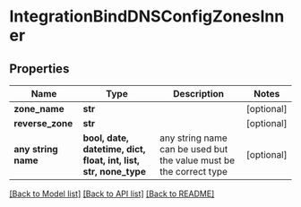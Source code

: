 # IntegrationBindDNSConfigZonesInner


## Properties
Name | Type | Description | Notes
------------ | ------------- | ------------- | -------------
**zone_name** | **str** |  | [optional] 
**reverse_zone** | **str** |  | [optional] 
**any string name** | **bool, date, datetime, dict, float, int, list, str, none_type** | any string name can be used but the value must be the correct type | [optional]

[[Back to Model list]](../README.md#documentation-for-models) [[Back to API list]](../README.md#documentation-for-api-endpoints) [[Back to README]](../README.md)


